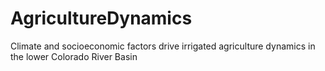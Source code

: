 # AgricultureDynamics

Climate and socioeconomic factors drive irrigated
agriculture dynamics in the lower Colorado River Basin
